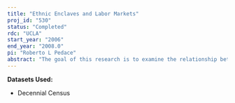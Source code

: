 ```yaml
---
title: "Ethnic Enclaves and Labor Markets"
proj_id: "530"
status: "Completed"
rdc: "UCLA"
start_year: "2006"
end_year: "2008.0"
pi: "Roberto L Pedace"
abstract: "The goal of this research is to examine the relationship between Hispanic origin and race reporting and estimate how social networks associated with immigrant enclaves influence labor market outcomes. We will examine the effect of ethnic concentrations on both earnings and employment in several high-immigration states (California, Florida, Illinois, New Jersey, New York, and Texas) using the 1-in-6 sample of the 1990 and 2000 U.S. census. The large number of observations in these samples allows us to focus on broad ethnic categories (e.g., South American and Mexican, East Asian and Pacific Islander, Southwest Asian and African, and European and Russian) as well as specific ethnicities (e.g., Mexican, Chinese, Indian, etc.) that cannot be analyzed with more readily available public-use data.  In order to analyze the enclave effect, we will estimate a series of individual-level wage (and employment) equations that control for years since migration, cohort-specific effects, and other observable human capital and demographic characteristics. Wage and employment equations will be estimated for each ethnic group and a measure that captures the proportion of the individual’s census tract that is populated by a particular ethnic group will be introduced into the model. The results of this study will provide an understanding of the relationship between race and ethnic information collected by the decennial census and will identify possible problems in cur-rent data collection strategies. In addition, the wage equations will provide valuable population parameter estimates of returns to observable human capital and social capital in immigrant communities."
---
```


**Datasets Used:**

  - Decennial Census 

